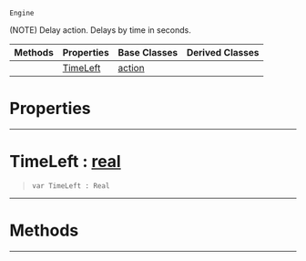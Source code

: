  `Engine`

(NOTE) Delay action. Delays by time in seconds.

|Methods|Properties|Base Classes|Derived Classes|
|---|---|---|---|
| |[ TimeLeft](https://github.com/ZilchEngine/ZilchDocs/blob/master/code_reference/class_reference/actiondelay.markdown#timeleft-zilch-engine-doc)|[action](https://github.com/ZilchEngine/ZilchDocs/blob/master/code_reference/class_reference/action.markdown)| |


 #  Properties


---  
 #  TimeLeft : [real](https://github.com/ZilchEngine/ZilchDocs/blob/master/code_reference/nada_base_types/real.markdown)

> 
> ``` lang=cpp, name=Nada
> var TimeLeft : Real


---  
 #  Methods


---  
 

 